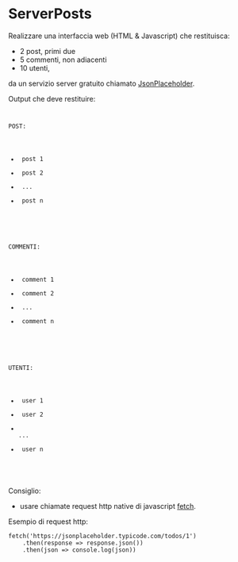 # ServerPosts

Realizzare una interfaccia web (HTML & Javascript) che restituisca:
- 2 post, primi due
- 5 commenti, non adiacenti
- 10 utenti,

da un servizio server gratuito chiamato [JsonPlaceholder](https://jsonplaceholder.typicode.com/).

Output che deve restituire:
    <code>
        <div>
            <p>POST:</p>
            <ul id='posts'>
                <li> post 1</li>
                <li> post 2</li>
                <li> ...</li>
                <li> post n</li>
            </ul>
        </div>
        <div>
            <p>COMMENTI:</p>
            <ul id='comments'>
                <li> comment 1</li>
                <li> comment 2</li>
                <li> ...</li>
                <li> comment n</li>
            </ul>
        </div>
        <div>
            <p>UTENTI:</p>
            <ul id='users'>
                <li> user 1</li>
                <li> user 2</li>
                <li> ...</li>
                <li> user n</li>
            </ul>
        </div>
    </code>


Consiglio:
- usare chiamate request http native di javascript [fetch](https://developer.mozilla.org/en-US/docs/Web/API/Fetch_API).

Esempio di request http:

    fetch('https://jsonplaceholder.typicode.com/todos/1')
        .then(response => response.json())
        .then(json => console.log(json))
